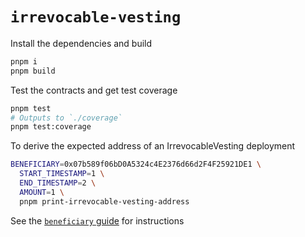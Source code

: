 # `irrevocable-vesting`

Install the dependencies and build

```sh
pnpm i
pnpm build
```

Test the contracts and get test coverage

```sh
pnpm test
# Outputs to `./coverage`
pnpm test:coverage
```

To derive the expected address of an IrrevocableVesting deployment

```sh
BENEFICIARY=0x07b589f06bD0A5324c4E2376d66d2F4F25921DE1 \
  START_TIMESTAMP=1 \
  END_TIMESTAMP=2 \
  AMOUNT=1 \
  pnpm print-irrevocable-vesting-address
```

See the [`beneficiary` guide](./beneficiary-guide.md) for instructions
